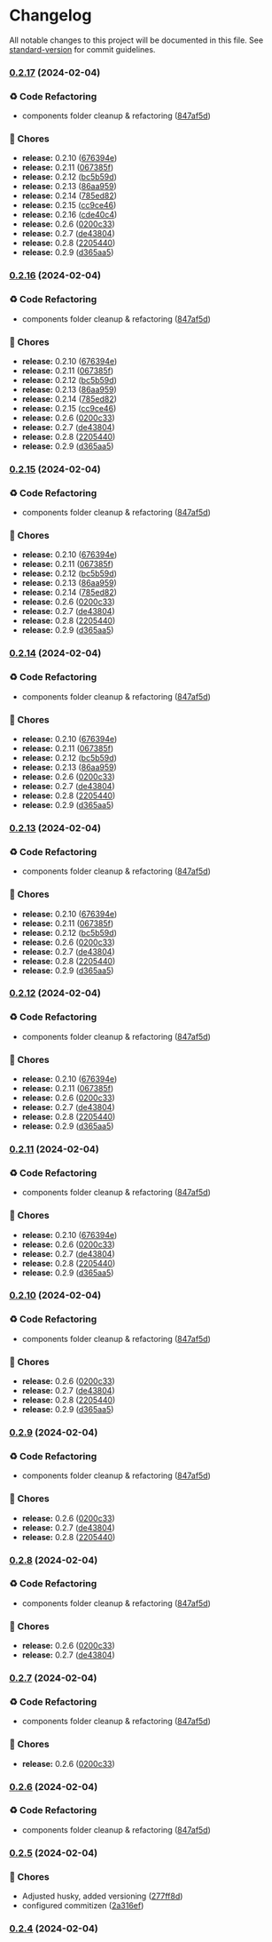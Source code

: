 # Changelog

All notable changes to this project will be documented in this file. See [standard-version](https://github.com/conventional-changelog/standard-version) for commit guidelines.

### [0.2.17](https://github.com/GeorgeCht/anonyma/compare/v0.2.5...v0.2.17) (2024-02-04)


### ♻️ Code Refactoring

* components folder cleanup & refactoring ([847af5d](https://github.com/GeorgeCht/anonyma/commit/847af5dce9e1d44ea48b0ab51d2efa94950d992a))


### 🚚 Chores

* **release:** 0.2.10 ([676394e](https://github.com/GeorgeCht/anonyma/commit/676394e173631fd746bb5f1179bba297d40ab1e6))
* **release:** 0.2.11 ([067385f](https://github.com/GeorgeCht/anonyma/commit/067385f5e73bf8611f57acc89991f885aed0dcb4))
* **release:** 0.2.12 ([bc5b59d](https://github.com/GeorgeCht/anonyma/commit/bc5b59d9f9077e0b924a00e8b3d1c8e8799c673d))
* **release:** 0.2.13 ([86aa959](https://github.com/GeorgeCht/anonyma/commit/86aa9594d16549c1936ce18e48e3683b92ac95b4))
* **release:** 0.2.14 ([785ed82](https://github.com/GeorgeCht/anonyma/commit/785ed82e1f02114c6aafe42f71ff5a0c1019e5b0))
* **release:** 0.2.15 ([cc9ce46](https://github.com/GeorgeCht/anonyma/commit/cc9ce4697f42fec4300c76044762a7d977d7e77f))
* **release:** 0.2.16 ([cde40c4](https://github.com/GeorgeCht/anonyma/commit/cde40c43cf6e7be23767dcbd6d5d1e2abb30ec40))
* **release:** 0.2.6 ([0200c33](https://github.com/GeorgeCht/anonyma/commit/0200c332d3a63299fd25a6f3b7b6987b8be70312))
* **release:** 0.2.7 ([de43804](https://github.com/GeorgeCht/anonyma/commit/de4380468470298d30525c51e18301692bb33a18))
* **release:** 0.2.8 ([2205440](https://github.com/GeorgeCht/anonyma/commit/2205440a32426f000f49cf6f82e6ea5ad943b98f))
* **release:** 0.2.9 ([d365aa5](https://github.com/GeorgeCht/anonyma/commit/d365aa59c8af737229e182f63b07c257de831a02))

### [0.2.16](https://github.com/GeorgeCht/anonyma/compare/v0.2.5...v0.2.16) (2024-02-04)


### ♻️ Code Refactoring

* components folder cleanup & refactoring ([847af5d](https://github.com/GeorgeCht/anonyma/commit/847af5dce9e1d44ea48b0ab51d2efa94950d992a))


### 🚚 Chores

* **release:** 0.2.10 ([676394e](https://github.com/GeorgeCht/anonyma/commit/676394e173631fd746bb5f1179bba297d40ab1e6))
* **release:** 0.2.11 ([067385f](https://github.com/GeorgeCht/anonyma/commit/067385f5e73bf8611f57acc89991f885aed0dcb4))
* **release:** 0.2.12 ([bc5b59d](https://github.com/GeorgeCht/anonyma/commit/bc5b59d9f9077e0b924a00e8b3d1c8e8799c673d))
* **release:** 0.2.13 ([86aa959](https://github.com/GeorgeCht/anonyma/commit/86aa9594d16549c1936ce18e48e3683b92ac95b4))
* **release:** 0.2.14 ([785ed82](https://github.com/GeorgeCht/anonyma/commit/785ed82e1f02114c6aafe42f71ff5a0c1019e5b0))
* **release:** 0.2.15 ([cc9ce46](https://github.com/GeorgeCht/anonyma/commit/cc9ce4697f42fec4300c76044762a7d977d7e77f))
* **release:** 0.2.6 ([0200c33](https://github.com/GeorgeCht/anonyma/commit/0200c332d3a63299fd25a6f3b7b6987b8be70312))
* **release:** 0.2.7 ([de43804](https://github.com/GeorgeCht/anonyma/commit/de4380468470298d30525c51e18301692bb33a18))
* **release:** 0.2.8 ([2205440](https://github.com/GeorgeCht/anonyma/commit/2205440a32426f000f49cf6f82e6ea5ad943b98f))
* **release:** 0.2.9 ([d365aa5](https://github.com/GeorgeCht/anonyma/commit/d365aa59c8af737229e182f63b07c257de831a02))

### [0.2.15](https://github.com/GeorgeCht/anonyma/compare/v0.2.5...v0.2.15) (2024-02-04)


### ♻️ Code Refactoring

* components folder cleanup & refactoring ([847af5d](https://github.com/GeorgeCht/anonyma/commit/847af5dce9e1d44ea48b0ab51d2efa94950d992a))


### 🚚 Chores

* **release:** 0.2.10 ([676394e](https://github.com/GeorgeCht/anonyma/commit/676394e173631fd746bb5f1179bba297d40ab1e6))
* **release:** 0.2.11 ([067385f](https://github.com/GeorgeCht/anonyma/commit/067385f5e73bf8611f57acc89991f885aed0dcb4))
* **release:** 0.2.12 ([bc5b59d](https://github.com/GeorgeCht/anonyma/commit/bc5b59d9f9077e0b924a00e8b3d1c8e8799c673d))
* **release:** 0.2.13 ([86aa959](https://github.com/GeorgeCht/anonyma/commit/86aa9594d16549c1936ce18e48e3683b92ac95b4))
* **release:** 0.2.14 ([785ed82](https://github.com/GeorgeCht/anonyma/commit/785ed82e1f02114c6aafe42f71ff5a0c1019e5b0))
* **release:** 0.2.6 ([0200c33](https://github.com/GeorgeCht/anonyma/commit/0200c332d3a63299fd25a6f3b7b6987b8be70312))
* **release:** 0.2.7 ([de43804](https://github.com/GeorgeCht/anonyma/commit/de4380468470298d30525c51e18301692bb33a18))
* **release:** 0.2.8 ([2205440](https://github.com/GeorgeCht/anonyma/commit/2205440a32426f000f49cf6f82e6ea5ad943b98f))
* **release:** 0.2.9 ([d365aa5](https://github.com/GeorgeCht/anonyma/commit/d365aa59c8af737229e182f63b07c257de831a02))

### [0.2.14](https://github.com/GeorgeCht/anonyma/compare/v0.2.5...v0.2.14) (2024-02-04)


### ♻️ Code Refactoring

* components folder cleanup & refactoring ([847af5d](https://github.com/GeorgeCht/anonyma/commit/847af5dce9e1d44ea48b0ab51d2efa94950d992a))


### 🚚 Chores

* **release:** 0.2.10 ([676394e](https://github.com/GeorgeCht/anonyma/commit/676394e173631fd746bb5f1179bba297d40ab1e6))
* **release:** 0.2.11 ([067385f](https://github.com/GeorgeCht/anonyma/commit/067385f5e73bf8611f57acc89991f885aed0dcb4))
* **release:** 0.2.12 ([bc5b59d](https://github.com/GeorgeCht/anonyma/commit/bc5b59d9f9077e0b924a00e8b3d1c8e8799c673d))
* **release:** 0.2.13 ([86aa959](https://github.com/GeorgeCht/anonyma/commit/86aa9594d16549c1936ce18e48e3683b92ac95b4))
* **release:** 0.2.6 ([0200c33](https://github.com/GeorgeCht/anonyma/commit/0200c332d3a63299fd25a6f3b7b6987b8be70312))
* **release:** 0.2.7 ([de43804](https://github.com/GeorgeCht/anonyma/commit/de4380468470298d30525c51e18301692bb33a18))
* **release:** 0.2.8 ([2205440](https://github.com/GeorgeCht/anonyma/commit/2205440a32426f000f49cf6f82e6ea5ad943b98f))
* **release:** 0.2.9 ([d365aa5](https://github.com/GeorgeCht/anonyma/commit/d365aa59c8af737229e182f63b07c257de831a02))

### [0.2.13](https://github.com/GeorgeCht/anonyma/compare/v0.2.5...v0.2.13) (2024-02-04)


### ♻️ Code Refactoring

* components folder cleanup & refactoring ([847af5d](https://github.com/GeorgeCht/anonyma/commit/847af5dce9e1d44ea48b0ab51d2efa94950d992a))


### 🚚 Chores

* **release:** 0.2.10 ([676394e](https://github.com/GeorgeCht/anonyma/commit/676394e173631fd746bb5f1179bba297d40ab1e6))
* **release:** 0.2.11 ([067385f](https://github.com/GeorgeCht/anonyma/commit/067385f5e73bf8611f57acc89991f885aed0dcb4))
* **release:** 0.2.12 ([bc5b59d](https://github.com/GeorgeCht/anonyma/commit/bc5b59d9f9077e0b924a00e8b3d1c8e8799c673d))
* **release:** 0.2.6 ([0200c33](https://github.com/GeorgeCht/anonyma/commit/0200c332d3a63299fd25a6f3b7b6987b8be70312))
* **release:** 0.2.7 ([de43804](https://github.com/GeorgeCht/anonyma/commit/de4380468470298d30525c51e18301692bb33a18))
* **release:** 0.2.8 ([2205440](https://github.com/GeorgeCht/anonyma/commit/2205440a32426f000f49cf6f82e6ea5ad943b98f))
* **release:** 0.2.9 ([d365aa5](https://github.com/GeorgeCht/anonyma/commit/d365aa59c8af737229e182f63b07c257de831a02))

### [0.2.12](https://github.com/GeorgeCht/anonyma/compare/v0.2.5...v0.2.12) (2024-02-04)


### ♻️ Code Refactoring

* components folder cleanup & refactoring ([847af5d](https://github.com/GeorgeCht/anonyma/commit/847af5dce9e1d44ea48b0ab51d2efa94950d992a))


### 🚚 Chores

* **release:** 0.2.10 ([676394e](https://github.com/GeorgeCht/anonyma/commit/676394e173631fd746bb5f1179bba297d40ab1e6))
* **release:** 0.2.11 ([067385f](https://github.com/GeorgeCht/anonyma/commit/067385f5e73bf8611f57acc89991f885aed0dcb4))
* **release:** 0.2.6 ([0200c33](https://github.com/GeorgeCht/anonyma/commit/0200c332d3a63299fd25a6f3b7b6987b8be70312))
* **release:** 0.2.7 ([de43804](https://github.com/GeorgeCht/anonyma/commit/de4380468470298d30525c51e18301692bb33a18))
* **release:** 0.2.8 ([2205440](https://github.com/GeorgeCht/anonyma/commit/2205440a32426f000f49cf6f82e6ea5ad943b98f))
* **release:** 0.2.9 ([d365aa5](https://github.com/GeorgeCht/anonyma/commit/d365aa59c8af737229e182f63b07c257de831a02))

### [0.2.11](https://github.com/GeorgeCht/anonyma/compare/v0.2.5...v0.2.11) (2024-02-04)


### ♻️ Code Refactoring

* components folder cleanup & refactoring ([847af5d](https://github.com/GeorgeCht/anonyma/commit/847af5dce9e1d44ea48b0ab51d2efa94950d992a))


### 🚚 Chores

* **release:** 0.2.10 ([676394e](https://github.com/GeorgeCht/anonyma/commit/676394e173631fd746bb5f1179bba297d40ab1e6))
* **release:** 0.2.6 ([0200c33](https://github.com/GeorgeCht/anonyma/commit/0200c332d3a63299fd25a6f3b7b6987b8be70312))
* **release:** 0.2.7 ([de43804](https://github.com/GeorgeCht/anonyma/commit/de4380468470298d30525c51e18301692bb33a18))
* **release:** 0.2.8 ([2205440](https://github.com/GeorgeCht/anonyma/commit/2205440a32426f000f49cf6f82e6ea5ad943b98f))
* **release:** 0.2.9 ([d365aa5](https://github.com/GeorgeCht/anonyma/commit/d365aa59c8af737229e182f63b07c257de831a02))

### [0.2.10](https://github.com/GeorgeCht/anonyma/compare/v0.2.5...v0.2.10) (2024-02-04)


### ♻️ Code Refactoring

* components folder cleanup & refactoring ([847af5d](https://github.com/GeorgeCht/anonyma/commit/847af5dce9e1d44ea48b0ab51d2efa94950d992a))


### 🚚 Chores

* **release:** 0.2.6 ([0200c33](https://github.com/GeorgeCht/anonyma/commit/0200c332d3a63299fd25a6f3b7b6987b8be70312))
* **release:** 0.2.7 ([de43804](https://github.com/GeorgeCht/anonyma/commit/de4380468470298d30525c51e18301692bb33a18))
* **release:** 0.2.8 ([2205440](https://github.com/GeorgeCht/anonyma/commit/2205440a32426f000f49cf6f82e6ea5ad943b98f))
* **release:** 0.2.9 ([d365aa5](https://github.com/GeorgeCht/anonyma/commit/d365aa59c8af737229e182f63b07c257de831a02))

### [0.2.9](https://github.com/GeorgeCht/anonyma/compare/v0.2.5...v0.2.9) (2024-02-04)


### ♻️ Code Refactoring

* components folder cleanup & refactoring ([847af5d](https://github.com/GeorgeCht/anonyma/commit/847af5dce9e1d44ea48b0ab51d2efa94950d992a))


### 🚚 Chores

* **release:** 0.2.6 ([0200c33](https://github.com/GeorgeCht/anonyma/commit/0200c332d3a63299fd25a6f3b7b6987b8be70312))
* **release:** 0.2.7 ([de43804](https://github.com/GeorgeCht/anonyma/commit/de4380468470298d30525c51e18301692bb33a18))
* **release:** 0.2.8 ([2205440](https://github.com/GeorgeCht/anonyma/commit/2205440a32426f000f49cf6f82e6ea5ad943b98f))

### [0.2.8](https://github.com/GeorgeCht/anonyma/compare/v0.2.5...v0.2.8) (2024-02-04)


### ♻️ Code Refactoring

* components folder cleanup & refactoring ([847af5d](https://github.com/GeorgeCht/anonyma/commit/847af5dce9e1d44ea48b0ab51d2efa94950d992a))


### 🚚 Chores

* **release:** 0.2.6 ([0200c33](https://github.com/GeorgeCht/anonyma/commit/0200c332d3a63299fd25a6f3b7b6987b8be70312))
* **release:** 0.2.7 ([de43804](https://github.com/GeorgeCht/anonyma/commit/de4380468470298d30525c51e18301692bb33a18))

### [0.2.7](https://github.com/GeorgeCht/anonyma/compare/v0.2.5...v0.2.7) (2024-02-04)


### ♻️ Code Refactoring

* components folder cleanup & refactoring ([847af5d](https://github.com/GeorgeCht/anonyma/commit/847af5dce9e1d44ea48b0ab51d2efa94950d992a))


### 🚚 Chores

* **release:** 0.2.6 ([0200c33](https://github.com/GeorgeCht/anonyma/commit/0200c332d3a63299fd25a6f3b7b6987b8be70312))

### [0.2.6](https://github.com/GeorgeCht/anonyma/compare/v0.2.5...v0.2.6) (2024-02-04)


### ♻️ Code Refactoring

* components folder cleanup & refactoring ([847af5d](https://github.com/GeorgeCht/anonyma/commit/847af5dce9e1d44ea48b0ab51d2efa94950d992a))

### [0.2.5](https://github.com/GeorgeCht/anonyma/compare/v0.2.4...v0.2.5) (2024-02-04)


### 🚚 Chores

* Adjusted husky, added versioning ([277ff8d](https://github.com/GeorgeCht/anonyma/commit/277ff8d5a04de993ded51ae50790906751db9620))
* configured commitizen ([2a316ef](https://github.com/GeorgeCht/anonyma/commit/2a316efa16059b60c14edd6b50cbb0f3f12d3325))

### [0.2.4](https://github.com/GeorgeCht/anonyma/compare/v0.2.2...v0.2.4) (2024-02-04)
